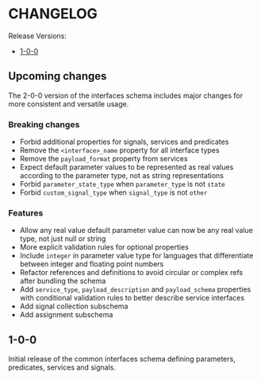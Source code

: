 # CHANGELOG

Release Versions:

- [1-0-0](#1-0-0)

## Upcoming changes

The 2-0-0 version of the interfaces schema includes major changes for more consistent and versatile usage.

### Breaking changes

- Forbid additional properties for signals, services and predicates
- Remove the `<interface>_name` property for all interface types
- Remove the `payload_format` property from services
- Expect default parameter values to be represented as real values according to the parameter type, not as string
  representations
- Forbid `parameter_state_type` when `parameter_type` is not `state`
- Forbid `custom_signal_type` when `signal_type` is not `other`

### Features

- Allow any real value default parameter value can now be any real value type, not just null or string
- More explicit validation rules for optional properties
- Include `integer` in parameter value type for languages that differentiate between integer and floating point numbers
- Refactor references and definitions to avoid circular or complex refs after bundling the schema
- Add `service_type`, `payload_description` and `payload_schema` properties with conditional validation rules to better
  describe service interfaces
- Add signal collection subschema
- Add assignment subschema

## 1-0-0

Initial release of the common interfaces schema defining parameters, predicates, services and signals.